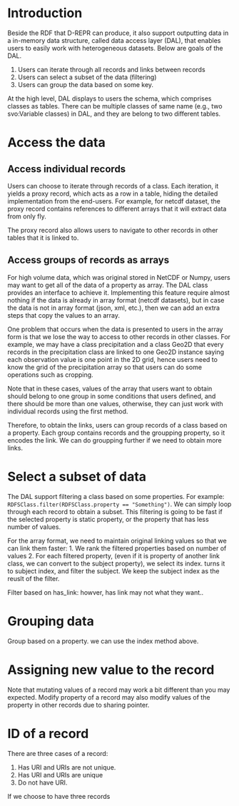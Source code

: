 # Introduction

Beside the RDF that D-REPR can produce, it also support outputting data in a in-memory data structure, called data access layer (DAL), that enables users to easily work with heterogeneous datasets. Below are goals of the DAL.
1. Users can iterate through all records and links between records
2. Users can select a subset of the data (filtering)
3. Users can group the data based on some key.

At the high level, DAL displays to users the schema, which comprises classes as tables. There can be multiple classes of same name (e.g., two svo:Variable classes) in DAL, and they are belong to two different tables.

# Access the data

## Access individual records

Users can choose to iterate through records of a class. Each iteration, it yields a proxy record, which acts as a row in a table, hiding the detailed implementation from the end-users. For example, for netcdf dataset, the proxy record contains references to different arrays that it will extract data from only fly. 

The proxy record also allows users to navigate to other records in other tables that it is linked to.

## Access groups of records as arrays

For high volume data, which was original stored in NetCDF or Numpy, users may want to get all of the data of a property as array. The DAL class provides an interface to achieve it. Implementing this feature require almost nothing if the data is already in array format (netcdf datasets), but in case the data is not in array format (json, xml, etc.), then we can add an extra steps that copy the values to an array.

One problem that occurs when the data is presented to users in the array form is that we lose the way to access to other records in other classes. For example, we may have a class precipitation and a class Geo2D that every records in the precipitation class are linked to one Geo2D instance saying each observation value is one point in the 2D grid, hence users need to know the grid of the precipitation array so that users can do some operations such as cropping. 

Note that in these cases, values of the array that users want to obtain should belong to one group in some conditions that users defined, and there should be more than one values, otherwise, they can just 
work with individual records using the first method.

Therefore, to obtain the links, users can group records of a class based on a property. Each group contains records and the groupping property, so it encodes the link. We can do groupping further if we need to obtain more links.

# Select a subset of data

The DAL support filtering a class based on some properties. For example: `RDFSClass.filter(RDFSClass.property == "Something")`. We can simply loop through each record to obtain a subset. This filtering is going to be fast if the selected property is static property, or the property that has less number of values.

For the array format, we need to maintain original linking values so that we can link them faster:
    1. We rank the filtered properties based on number of values
    2. For each filtered property, (even if it is property of another link class, we can convert to the subject property), we select its index. turns it to subject index, and filter the subject. We keep the subject index as the reuslt of the filter.


Filter based on has_link: howver, has link may not what they want..

# Grouping data

Group based on a property. we can use the index method above.

# Assigning new value to the record

Note that mutating values of a record may work a bit different than you may expected. 
Modify property of a record may also modify values of the property in other records due to sharing
pointer.

# ID of a record

There are three cases of a record:
1. Has URI and URIs are not unique.
2. Has URI and URIs are unique
3. Do not have URI.

If we choose to have three records 